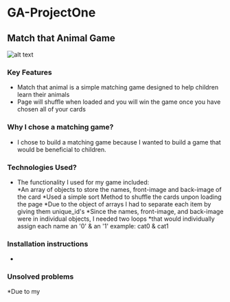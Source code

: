 # GA-ProjectOne
## Match that Animal Game


![alt text](/desktop/wireframe.png "WireFrame")

### Key Features
  * Match that animal is a simple matching game designed to help children learn their animals
  * Page will shuffle when loaded and you will win the game once you have chosen all of your cards 
  
### Why I chose a matching game?
  * I chose to build a matching game because I wanted to build a game that would be beneficial to children.  
  
### Technologies Used?
  * The functionality I used for my game included:  
  *An array of objects to store the names, front-image and back-image of the card 
  *Used a simple sort Method to shuffle the cards unpon loading the page
  *Due to the object of arrays I had to separate each item by giving them unique_id's
  *Since the names, front-image, and back-image were in individual objects, I needed two loops 
  *that would individually assign each name an '0' & an '1' example: cat0 & cat1

### Installation instructions
  * 

### Unsolved problems
  *Due to my 
